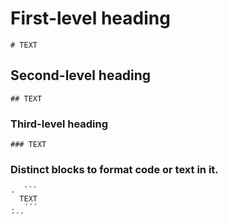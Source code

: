 # First-level heading
```
# TEXT
```

## Second-level heading
```
## TEXT
```

### Third-level heading
```
### TEXT
```

###  Distinct blocks to format code or text in it.
```
.  ```
  TEXT
.  ´´´
´´´ 
